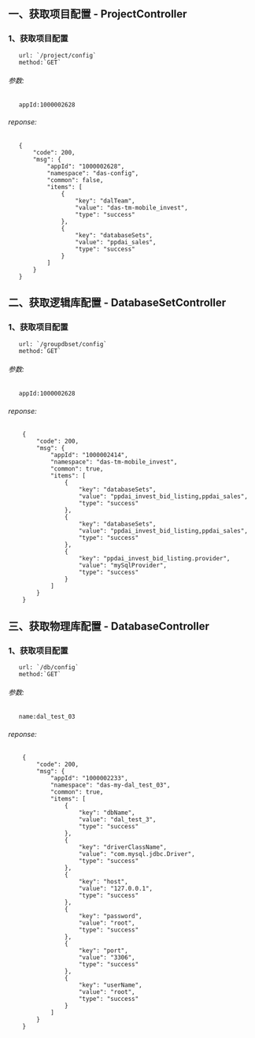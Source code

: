 ## 一、获取项目配置 - ProjectController

### 1、获取项目配置
       url: `/project/config`
       method:`GET`
###### 参数:
       appId:1000002628
###### reponse:
       {
           "code": 200,
           "msg": {
               "appId": "1000002628",
               "namespace": "das-config",
               "common": false,
               "items": [
                   {
                       "key": "dalTeam",
                       "value": "das-tm-mobile_invest",
                       "type": "success"
                   },
                   {
                       "key": "databaseSets",
                       "value": "ppdai_sales",
                       "type": "success"
                   }
               ]
           }
       }

## 二、获取逻辑库配置 - DatabaseSetController

### 1、获取项目配置
       url: `/groupdbset/config`
       method:`GET`
###### 参数:
       appId:1000002628
###### reponse:
        {
            "code": 200,
            "msg": {
                "appId": "1000002414",
                "namespace": "das-tm-mobile_invest",
                "common": true,
                "items": [
                    {
                        "key": "databaseSets",
                        "value": "ppdai_invest_bid_listing,ppdai_sales",
                        "type": "success"
                    },
                    {
                        "key": "databaseSets",
                        "value": "ppdai_invest_bid_listing,ppdai_sales",
                        "type": "success"
                    },
                    {
                        "key": "ppdai_invest_bid_listing.provider",
                        "value": "mySqlProvider",
                        "type": "success"
                    }
                ]
            }
        }
        
## 三、获取物理库配置 - DatabaseController

### 1、获取项目配置
       url: `/db/config`
       method:`GET`
###### 参数:
       name:dal_test_03
###### reponse:
        {
            "code": 200,
            "msg": {
                "appId": "1000002233",
                "namespace": "das-my-dal_test_03",
                "common": true,
                "items": [
                    {
                        "key": "dbName",
                        "value": "dal_test_3",
                        "type": "success"
                    },
                    {
                        "key": "driverClassName",
                        "value": "com.mysql.jdbc.Driver",
                        "type": "success"
                    },
                    {
                        "key": "host",
                        "value": "127.0.0.1",
                        "type": "success"
                    },
                    {
                        "key": "password",
                        "value": "root",
                        "type": "success"
                    },
                    {
                        "key": "port",
                        "value": "3306",
                        "type": "success"
                    },
                    {
                        "key": "userName",
                        "value": "root",
                        "type": "success"
                    }
                ]
            }
        }